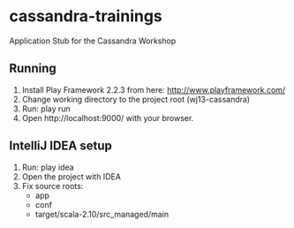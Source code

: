 cassandra-trainings
==============

Application Stub for the Cassandra Workshop

Running
-------
1. Install Play Framework 2.2.3 from here: http://www.playframework.com/
2. Change working directory to the project root (wj13-cassandra)
3. Run: play run
4. Open http://localhost:9000/ with your browser.

IntelliJ IDEA setup
--------------------
1. Run: play idea
2. Open the project with IDEA
3. Fix source roots:
   - app
   - conf
   - target/scala-2.10/src_managed/main
